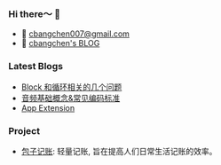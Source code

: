### Hi there～ 👋

- 📮 [cbangchen007@gmail.com](cbangchen007@gmail.com)
- 📖 [cbangchen's BLOG](https://cbangchen.github.io/)

### Latest Blogs

- [Block 和循环相关的几个问题](https://cbangchen.github.io/2018/12/12/block&cycle/)
- [音频基础概念&常见编码标准](https://cbangchen.github.io/2020/03/07/av-basic-concept/)
- [App Extension](https://cbangchen.github.io/2019/07/18/app-extension/)

### Project

- [包子记账](https://apps.apple.com/cn/app/id1484262528): 轻量记账, 旨在提高人们日常生活记账的效率。

<!--
**cbangchen/cbangchen** is a ✨ _special_ ✨ repository because its `README.md` (this file) appears on your GitHub profile.

Here are some ideas to get you started:

- 🔭 I’m currently working on ...
- 🌱 I’m currently learning ...
- 👯 I’m looking to collaborate on ...
- 🤔 I’m looking for help with ...
- 💬 Ask me about ...
- 📫 How to reach me: ...
- 😄 Pronouns: ...
- ⚡ Fun fact: ...
-->
